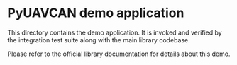 PyUAVCAN demo application
=========================

This directory contains the demo application.
It is invoked and verified by the integration test suite along with the main library codebase.

Please refer to the official library documentation for details about this demo.
